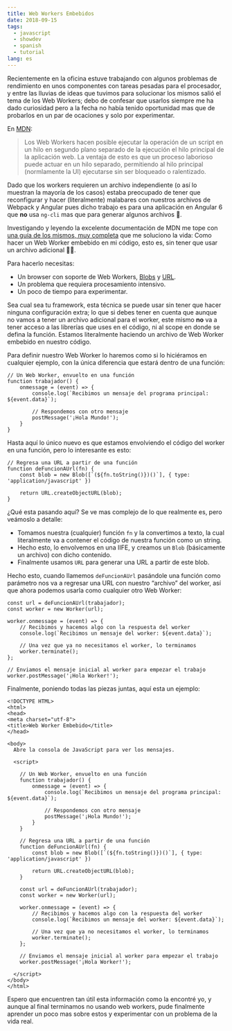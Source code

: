 ```yaml
---
title: Web Workers Embebidos
date: 2018-09-15
tags:
  - javascript
  - showdev
  - spanish
  - tutorial
lang: es
---
```


Recientemente en la oficina estuve trabajando con algunos problemas de rendimiento en unos componentes con tareas pesadas para el procesador, y entre las lluvias de ideas que tuvimos para solucionar los mismos salió el tema de los Web Workers; debo de confesar que usarlos siempre me ha dado curiosidad pero a la fecha no había tenido oportunidad mas que de probarlos en un par de ocaciones y solo por experimentar.

<!--more-->

En [MDN](https://developer.mozilla.org/es/docs/Web/API/Web_Workers_API):

> Los Web Workers hacen posible ejecutar la operación de un script en un hilo en segundo plano separado de la ejecución el hilo principal de la aplicación web. La ventaja de esto es que un proceso laborioso puede actuar en un hilo separado, permitiendo al hilo principal (normlamente la UI) ejecutarse sin ser bloqueado o ralentizado.

Dado que los workers requieren un archivo independiente (o así lo muestran la mayoría de los casos) estaba preocupado de tener que reconfigurar y hacer (literalmente) malabares con nuestros archivos de Webpack y Angular pues dicho trabajo es para una aplicación en Angular 6 que **no** usa `ng-cli` mas que para generar algunos archivos :facepalm:.

Investigando y leyendo la excelente documentación de MDN me tope con [una guía de los mismos, muy completa](https://developer.mozilla.org/en-US/docs/Web/API/Web_Workers_API/Using_web_workers) que me soluciono la vida: Como hacer un Web Worker embebido en mi código, esto es, sin tener que usar un archivo adicional :clap::tada:.

Para hacerlo necesitas:

- Un browser con soporte de Web Workers, [Blobs](https://developer.mozilla.org/en-US/docs/Web/API/Blob) y [URL](https://developer.mozilla.org/en-US/docs/Web/API/URL).
- Un problema que requiera procesamiento intensivo.
- Un poco de tiempo para experimentar.

Sea cual sea tu framework, esta técnica se puede usar sin tener que hacer ninguna configuración extra; lo que si debes tener en cuenta que aunque no vamos a tener un archivo adicional para el worker, este mismo **no** va a tener acceso a las librerías que uses en el código, ni al scope en donde se defina la función. Estamos literalmente haciendo un archivo de Web Worker embebido en nuestro código.

Para definir nuestro Web Worker lo haremos como si lo hiciéramos en cualquier ejemplo, con la única diferencia que estará dentro de una función:

    // Un Web Worker, envuelto en una función
    function trabajador() {
        onmessage = (event) => {
            console.log(`Recibimos un mensaje del programa principal: ${event.data}`);

            // Respondemos con otro mensaje
            postMessage('¡Hola Mundo!');
        }
    }

Hasta aquí lo único nuevo es que estamos envolviendo el código del worker en una función, pero lo interesante es esto:

    // Regresa una URL a partir de una función
    function deFuncionAUrl(fn) {
        const blob = new Blob([`(${fn.toString()})()`], { type: 'application/javascript' })

        return URL.createObjectURL(blob);
    }

¿Qué esta pasando aquí? Se ve mas complejo de lo que realmente es, pero veámoslo a detalle:

- Tomamos nuestra (cualquier) función `fn` y la convertimos a texto, la cual literalmente va a contener el código de nuestra función como un string.
- Hecho esto, lo envolvemos en una IIFE, y creamos un `Blob` (básicamente un archivo) con dicho contenido.
- Finalmente usamos `URL` para generar una URL a partir de este blob.

Hecho esto, cuando llamemos `deFuncionAUrl` pasándole una función como parámetro nos va a regresar una URL con nuestro &#8220;archivo&#8221; del worker, así que ahora podemos usarla como cualquier otro Web Worker:

    const url = deFuncionAUrl(trabajador);
    const worker = new Worker(url);

    worker.onmessage = (event) => {
        // Recibimos y hacemos algo con la respuesta del worker
        console.log(`Recibimos un mensaje del worker: ${event.data}`);

        // Una vez que ya no necesitamos el worker, lo terminamos
        worker.terminate();
    };

    // Enviamos el mensaje inicial al worker para empezar el trabajo
    worker.postMessage('¡Hola Worker!');

Finalmente, poniendo todas las piezas juntas, aquí esta un ejemplo:

    <!DOCTYPE HTML>
    <html>
    <head>
    <meta charset="utf-8">
    <title>Web Worker Embebido</title>
    </head>

    <body>
      Abre la consola de JavaScript para ver los mensajes.

      <script>

        // Un Web Worker, envuelto en una función
        function trabajador() {
            onmessage = (event) => {
                console.log(`Recibimos un mensaje del programa principal: ${event.data}`);

                // Respondemos con otro mensaje
                postMessage('¡Hola Mundo!');
            }
        }

        // Regresa una URL a partir de una función
        function deFuncionAUrl(fn) {
            const blob = new Blob([`(${fn.toString()})()`], { type: 'application/javascript' })

            return URL.createObjectURL(blob);
        }

        const url = deFuncionAUrl(trabajador);
        const worker = new Worker(url);

        worker.onmessage = (event) => {
            // Recibimos y hacemos algo con la respuesta del worker
            console.log(`Recibimos un mensaje del worker: ${event.data}`);

            // Una vez que ya no necesitamos el worker, lo terminamos
            worker.terminate();
        };

        // Enviamos el mensaje inicial al worker para empezar el trabajo
        worker.postMessage('¡Hola Worker!');

      </script>
    </body>
    </html>

Espero que encuentren tan útil esta información como la encontré yo, y aunque al final terminamos no usando web workers, pude finalmente aprender un poco mas sobre estos y experimentar con un problema de la vida real.
